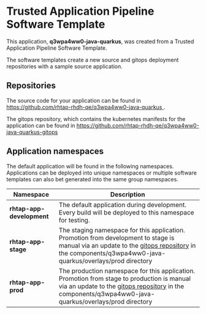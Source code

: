 # Trusted Application Pipeline Software Template

This application, **q3wpa4ww0-java-quarkus**, was created from a Trusted Application Pipeline Software Template.

The software templates create a new source and gitops deployment repositories with a sample source application. 

## Repositories

The source code for your application can be found in [https://github.com/rhtap-rhdh-qe/q3wpa4ww0-java-quarkus ](https://github.com/rhtap-rhdh-qe/q3wpa4ww0-java-quarkus ).
 
The gitops repository, which contains the kubernetes manifests for the application can be found in 
[https://github.com/rhtap-rhdh-qe/q3wpa4ww0-java-quarkus-gitops ](https://github.com/rhtap-rhdh-qe/q3wpa4ww0-java-quarkus-gitops ) 

## Application namespaces 

The default application will be found in the following namespaces. Applications can be deployed into unique namespaces or multiple software templates can also bet generated into the same group namespaces.  

|  Namespace   |  Description   |  
| -------- | -------- |   
| **rhtap-app-development** | The default application during development. Every build will be deployed to this namespace for testing. | 
| **rhtap-app-stage** | The staging namespace for this application. Promotion from development to stage is manual via an update to the [gitops repository](https://github.com/rhtap-rhdh-qe/q3wpa4ww0-java-quarkus-gitops ) in the components/q3wpa4ww0-java-quarkus/overlays/prod directory |  
| **rhtap-app-prod** | The production namespace for this application. Promotion from stage to production is manual via an update to the [gitops repository](https://github.com/rhtap-rhdh-qe/q3wpa4ww0-java-quarkus-gitops ) in the components/q3wpa4ww0-java-quarkus/overlays/prod directory | 